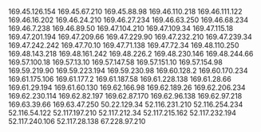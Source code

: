 169.45.126.154
169.45.67.210
169.45.88.98
169.46.110.218
169.46.111.122
169.46.16.202
169.46.24.210
169.46.27.234
169.46.63.250
169.46.68.234
169.46.7.238
169.46.89.50
169.47.104.210
169.47.109.34
169.47.115.18
169.47.201.194
169.47.209.66
169.47.229.90
169.47.232.210
169.47.239.34
169.47.242.242
169.47.70.10
169.47.71.138
169.47.72.34
169.48.110.250
169.48.143.218
169.48.161.242
169.48.226.2
169.48.230.146
169.48.244.66
169.57.100.18
169.57.13.10
169.57.147.58
169.57.151.10
169.57.154.98
169.59.219.90
169.59.223.194
169.59.230.98
169.60.128.2
169.60.170.234
169.61.175.106
169.61.177.2
169.61.187.58
169.61.228.138
169.61.28.66
169.61.29.194
169.61.60.130
169.62.166.98
169.62.189.26
169.62.206.234
169.62.230.114
169.62.82.197
169.62.87.170
169.62.96.138
169.62.97.218
169.63.39.66
169.63.47.250
50.22.129.34
52.116.231.210
52.116.254.234
52.116.54.122
52.117.197.210
52.117.212.34
52.117.215.162
52.117.232.194
52.117.240.106
52.117.28.138
67.228.97.210
